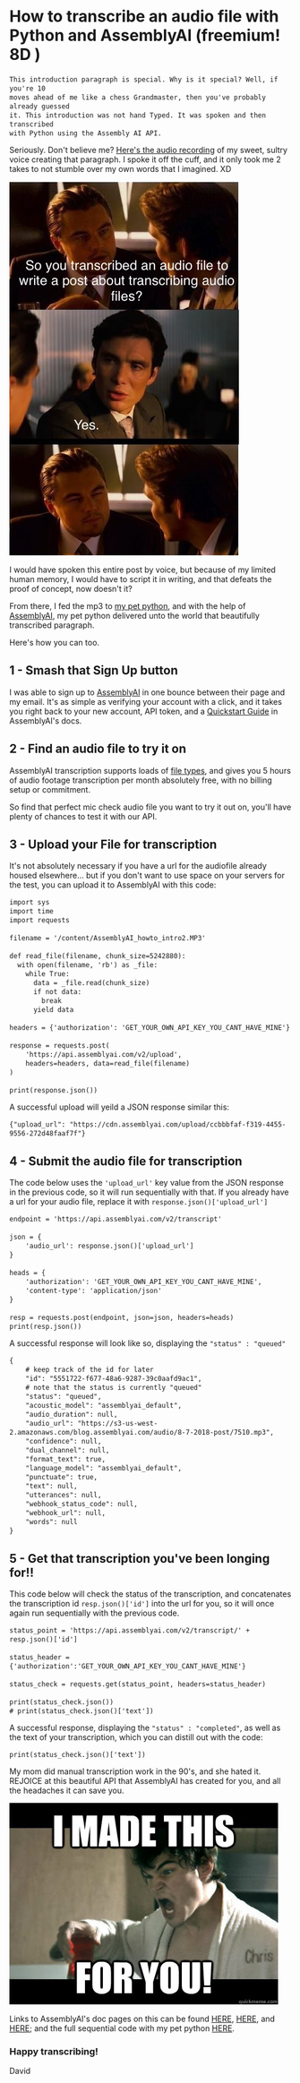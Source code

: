 # How to transcribe an audio file with Python and AssemblyAI (freemium! 8D )

```
This introduction paragraph is special. Why is it special? Well, if you're 10
moves ahead of me like a chess Grandmaster, then you've probably already guessed
it. This introduction was not hand Typed. It was spoken and then transcribed
with Python using the Assembly AI API.
```

Seriously. Don't believe me? [Here's the audio recording](https://github.com/ddodds42/sandbox/blob/master/AssemblyAI_howto_intro2.MP3?raw=true) of my sweet, sultry voice creating that paragraph. I spoke it off the cuff, and it only took me 2 takes to not stumble over my own words that I imagined. XD

![Inception](https://github.com/ddodds42/sandbox/raw/master/inception_transcription.jpg)

I would have spoken this entire post by voice, but because of my limited human memory, I would have to script it in writing, and that defeats the proof of concept, now doesn't it?

From there, I fed the mp3 to [my pet python](https://colab.research.google.com/drive/12ZmHK6cplmhDOh9gWXgonWG_sw32VSpF?usp=sharing), and with the help of [AssemblyAI](https://www.assemblyai.com/), my pet python delivered unto the world that beautifully transcribed paragraph.

Here's how you can too.

## 1 - Smash that Sign Up button

I was able to sign up to [AssemblyAI](https://www.assemblyai.com/) in one bounce between their page and my email. It's as simple as verifying your account with a click, and it takes you right back to your new account, API token, and a [Quickstart Guide](https://docs.assemblyai.com/) in AssemblyAI's docs.

## 2 - Find an audio file to try it on

AssemblyAI transcription supports loads of [file types](https://docs.assemblyai.com/overview/supported-file-formats), and gives you 5 hours of audio footage transcription per month absolutely free, with no billing setup or commitment.

So find that perfect mic check audio file you want to try it out on, you'll have plenty of chances to test it with our API.

## 3 - Upload your File for transcription

It's not absolutely necessary if you have a url for the audiofile already housed elsewhere... but if you don't want to use space on your servers for the test, you can upload it to AssemblyAI with this code:

```
import sys
import time
import requests

filename = '/content/AssemblyAI_howto_intro2.MP3'

def read_file(filename, chunk_size=5242880):
  with open(filename, 'rb') as _file:
    while True:
      data = _file.read(chunk_size)
      if not data:
        break
      yield data

headers = {'authorization': 'GET_YOUR_OWN_API_KEY_YOU_CANT_HAVE_MINE'}

response = requests.post(
    'https://api.assemblyai.com/v2/upload',
    headers=headers, data=read_file(filename)
)

print(response.json())
```

A successful upload will yeild a JSON response similar this:
```
{"upload_url": "https://cdn.assemblyai.com/upload/ccbbbfaf-f319-4455-9556-272d48faaf7f"}
```

## 4 - Submit the audio file for transcription

The code below uses the ```'upload_url'``` key value from the JSON response in the previous code, so it will run sequentially with that. If you already have a url for your audio file, replace it with ```response.json()['upload_url']```

```
endpoint = 'https://api.assemblyai.com/v2/transcript'

json = {
    'audio_url': response.json()['upload_url']
}

heads = {
    'authorization': 'GET_YOUR_OWN_API_KEY_YOU_CANT_HAVE_MINE',
    'content-type': 'application/json'
}

resp = requests.post(endpoint, json=json, headers=heads)
print(resp.json())
```

A successful response will look like so, displaying the ```"status" : "queued"```

```
{
    # keep track of the id for later
    "id": "5551722-f677-48a6-9287-39c0aafd9ac1",
    # note that the status is currently "queued"
    "status": "queued",    
    "acoustic_model": "assemblyai_default",
    "audio_duration": null,
    "audio_url": "https://s3-us-west-2.amazonaws.com/blog.assemblyai.com/audio/8-7-2018-post/7510.mp3",
    "confidence": null,
    "dual_channel": null,
    "format_text": true,
    "language_model": "assemblyai_default",
    "punctuate": true,
    "text": null,
    "utterances": null,
    "webhook_status_code": null,
    "webhook_url": null,
    "words": null
}
```

## 5 - Get that transcription you've been longing for!!

This code below will check the status of the transcription, and concatenates the transcription id ```resp.json()['id']``` into the url for you, so it will once again run sequentially with the previous code.

```
status_point = 'https://api.assemblyai.com/v2/transcript/' + resp.json()['id']

status_header = {'authorization':'GET_YOUR_OWN_API_KEY_YOU_CANT_HAVE_MINE'} 

status_check = requests.get(status_point, headers=status_header)

print(status_check.json())
# print(status_check.json()['text'])
```

A successful response, displaying the ```"status" : "completed"```, as well as the text of your transcription, which you can distill out with the code:

```
print(status_check.json()['text'])
```

My mom did manual transcription work in the 90's, and she hated it. REJOICE at this beautiful API that AssemblyAI has created for you, and all the headaches it can save you.

![I made this for you](https://github.com/ddodds42/sandbox/raw/master/I%20made%20this%20for%20you.jpg)

Links to AssemblyAI's doc pages on this can be found [HERE](https://docs.assemblyai.com/guides/uploading-audio-files-for-transcription), [HERE](https://docs.assemblyai.com/guides/transcribing-an-audio-file-recording), and [HERE](https://docs.assemblyai.com/overview/getting-started); and the full sequential code with my pet python [HERE](https://colab.research.google.com/drive/12ZmHK6cplmhDOh9gWXgonWG_sw32VSpF?usp=sharing).

### Happy transcribing!
David